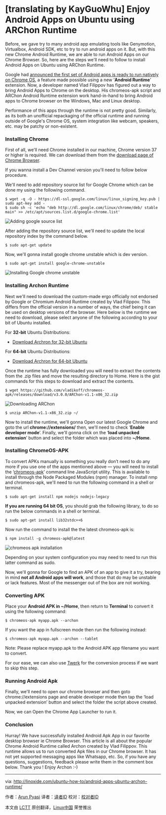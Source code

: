 [translating by KayGuoWhu]
Enjoy Android Apps on Ubuntu using ARChon Runtime
================================================================================
Before, we gave try to many android app emulating tools like Genymotion, Virtualbox, Android SDK, etc to try to run android apps on it. But, with this new Chrome Android Runtime, we are able to run Android Apps on our Chrome Browser. So, here are the steps we'll need to follow to install Android Apps on Ubuntu using ARChon Runtime.

Google had [announced the first set of Android apps is ready to run natively on Chrome OS][1], a feature made possible using a new ‘**Android Runtime**’ extension. Now, a developer named Vlad Filippov has figured out a way to bring Android Apps to Chrome on the desktop. His chromeos-apk script and ARChon Android Runtime extension work hand-in-hand to bring Android apps to Chrome browser on the Windows, Mac and Linux desktop.

Performance of this apps through the runtime is not pretty good. Similarly, as its both an unofficial repackaging of the official runtime and running outside of Google's Chrome OS, system integration like webcam, speakers, etc. may be patchy or non-existent.

### Installing Chrome ###

First of all, we'll need Chrome installed in our machine, Chrome version 37 or higher is required. We can download them from the [download page of Chrome Browser][2].

If you wanna install a Dev Channel version you'll need to follow below procedure.

We'll need to add repository source list for Google Chrome which can be done my using the following command.

    $ wget -q -O - https://dl-ssl.google.com/linux/linux_signing_key.pub | sudo apt-key add -
    $ sudo sh -c 'echo "deb http://dl.google.com/linux/chrome/deb/ stable main" >> /etc/apt/sources.list.d/google-chrome.list'

![Adding google source list](http://blog.linoxide.com/wp-content/uploads/2015/02/adding-google-source-list.png)

After adding the repository source list, we'll need to update the local repository index by the command below.

    $ sudo apt-get update

Now, we'll gonna install google chrome unstable which is dev version.

    $ sudo apt-get install google-chrome-unstable

![Installing Google chrome unstable](http://blog.linoxide.com/wp-content/uploads/2015/02/installing-google-chrome-unstable.png)

### Installing Archon Runtime ###

Next we'll need to download the custom-made ergo officially not endorsed by Google or Chromium Android Runtime created by Vlad Filippov. This differs from the official version in a number of ways, the chief being it can be used on desktop versions of the browser. Here below is the runtime we need to download, please select anyone of the following according to your bit of Ubuntu installed.

For **32-bit** Ubuntu Distributions:

- [Download Archron for 32-bit Ubuntu][3]

For **64-bit** Ubuntu Distributions:

- [Download Archron for 64-bit Ubuntu][4]

Once the runtime has fully downloaded you will need to extract the contents from the .zip files and move the resulting directory to Home. Here is the gist commands for this steps to download and extract the contents.

    $ wget https://github.com/vladikoff/chromeos-apk/releases/download/v3.0.0/ARChon-v1.1-x86_32.zip

![Downloading ARChon](http://blog.linoxide.com/wp-content/uploads/2015/02/download-archon.png)

    $ unzip ARChon-v1.1-x86_32.zip ~/

Now to install the runtime, we'll gonna Open our latest Google Chrome and goto the url **chrome://extensions/** then, we'll need to check ‘**Enable developer mode**’. Finally, we'll gonna click on the ‘**load unpacked extension**’ button and select the folder which was placed into **~/Home**. 

### Installing ChromeOS-APK ###

To convert APKs manually is something you really don’t need to do any more if you use one of the apps mentioned above — you will need to install the ‘[chromeos-apk][5]’ command line JavaScript utility. This is available to install through the Node Packaged Modules (npm) manager. To install nmp and chromeos-apk, we'll need to run the following command in a shell or terminal.

    $ sudo apt-get install npm nodejs nodejs-legacy

**If you are running 64 bit OS**, you should grab the following library, to do so run the below commands in a shell or terminal.

    $ sudo apt-get install lib32stdc++6

Now run the command to install the the latest chromeos-apk is:

    $ npm install -g chromeos-apk@latest

![chromeos apk installation](http://blog.linoxide.com/wp-content/uploads/2015/02/chomeos-apk-installation.png)

Depending on your system configuration you may need to need to run this latter command as sudo.

Now, we'll gonna for Google to find an APK of an app to give it a try, bearing in mind **not all Android apps will work**, and those that do may be unstable or lack features. Most of the messenger out of the box are not working.

### Converting APK ###

Place your **Android APK in ~/Home**, then return to **Terminal** to convert it using the following command:

    $ chromeos-apk myapp.apk --archon

If you want the app in fullscreen mode then run the following instead:

    $ chromeos-apk myapp.apk --archon --tablet

Note: Please replace myapp.apk to the Android APK app filename you want to convert.

For our ease, we can also use [Twerk][6] for the conversion process if we want to skip this step.

### Running Android Apk ###

Finally, we'll need to open our chrome browser and then goto chrome://extensions page and enable developer mode then tap the ‘load unpacked extension’ button and select the folder the script above created.

Now, we can Open the Chrome App Launcher to run it.

### Conclusion ###

Hurray! We have successfully installed Android Apk App in our favorite desktop browser ie Chrome Browser. This article is all about the popular Chrome Android Runtime called Archon created by Vlad Filippov. This runtime allows us to run converted Apk files in our Chrome browser. It has not yet supported messaging apps like Whatsapp, etc. So, if you have any questions, suggestions, feedback please write them in the comment box below. Thank you ! Enjoy Archon :-)

--------------------------------------------------------------------------------

via: http://linoxide.com/ubuntu-how-to/android-apps-ubuntu-archon-runtime/

作者：[Arun Pyasi][a]
译者：[译者ID](https://github.com/译者ID)
校对：[校对者ID](https://github.com/校对者ID)

本文由 [LCTT](https://github.com/LCTT/TranslateProject) 原创翻译，[Linux中国](http://linux.cn/) 荣誉推出

[a]:http://linoxide.com/author/arunp/
[1]:http://chrome.blogspot.com/2014/09/first-set-of-android-apps-coming-to.html
[2]:https://www.google.com/chrome/browser
[3]:https://github.com/vladikoff/chromeos-apk/releases/download/v3.0.0/ARChon-v1.1-x86_32.zip
[4]:https://github.com/vladikoff/chromeos-apk/releases/download/v3.0.0/ARChon-v1.1-x86_64.zip
[5]:https://github.com/vladikoff/chromeos-apk/blob/master/README.md
[6]:https://chrome.google.com/webstore/detail/twerk/jhdnjmjhmfihbfjdgmnappnoaehnhiaf